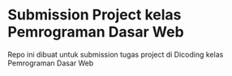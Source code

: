 # Submission Project kelas Pemrograman Dasar Web
Repo ini dibuat untuk submission tugas project di Dicoding kelas Pemrograman Dasar Web
